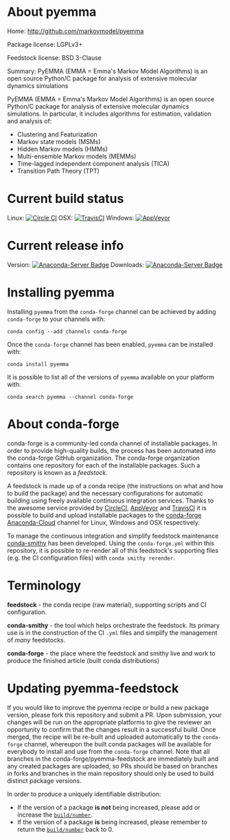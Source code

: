 About pyemma
============

Home: http://github.com/markovmodel/pyemma

Package license: LGPLv3+

Feedstock license: BSD 3-Clause

Summary: PyEMMA (EMMA = Emma's Markov Model Algorithms) is an open source Python/C package for analysis of extensive molecular dynamics simulations

PyEMMA (EMMA = Emma's Markov Model Algorithms) is an open source Python/C package
for analysis of extensive molecular dynamics simulations.
In particular, it includes algorithms for estimation, validation and analysis of:
  * Clustering and Featurization
  * Markov state models (MSMs)
  * Hidden Markov models (HMMs)
  * Multi-ensemble Markov models (MEMMs)
  * Time-lagged independent component analysis (TICA)
  * Transition Path Theory (TPT)


Current build status
====================

Linux: [![Circle CI](https://circleci.com/gh/conda-forge/pyemma-feedstock.svg?style=shield)](https://circleci.com/gh/conda-forge/pyemma-feedstock)
OSX: [![TravisCI](https://travis-ci.org/conda-forge/pyemma-feedstock.svg?branch=master)](https://travis-ci.org/conda-forge/pyemma-feedstock)
Windows: [![AppVeyor](https://ci.appveyor.com/api/projects/status/github/conda-forge/pyemma-feedstock?svg=True)](https://ci.appveyor.com/project/conda-forge/pyemma-feedstock/branch/master)

Current release info
====================
Version: [![Anaconda-Server Badge](https://anaconda.org/conda-forge/pyemma/badges/version.svg)](https://anaconda.org/conda-forge/pyemma)
Downloads: [![Anaconda-Server Badge](https://anaconda.org/conda-forge/pyemma/badges/downloads.svg)](https://anaconda.org/conda-forge/pyemma)

Installing pyemma
=================

Installing `pyemma` from the `conda-forge` channel can be achieved by adding `conda-forge` to your channels with:

```
conda config --add channels conda-forge
```

Once the `conda-forge` channel has been enabled, `pyemma` can be installed with:

```
conda install pyemma
```

It is possible to list all of the versions of `pyemma` available on your platform with:

```
conda search pyemma --channel conda-forge
```


About conda-forge
=================

conda-forge is a community-led conda channel of installable packages.
In order to provide high-quality builds, the process has been automated into the
conda-forge GitHub organization. The conda-forge organization contains one repository
for each of the installable packages. Such a repository is known as a *feedstock*.

A feedstock is made up of a conda recipe (the instructions on what and how to build
the package) and the necessary configurations for automatic building using freely
available continuous integration services. Thanks to the awesome service provided by
[CircleCI](https://circleci.com/), [AppVeyor](http://www.appveyor.com/)
and [TravisCI](https://travis-ci.org/) it is possible to build and upload installable
packages to the [conda-forge](https://anaconda.org/conda-forge)
[Anaconda-Cloud](http://docs.anaconda.org/) channel for Linux, Windows and OSX respectively.

To manage the continuous integration and simplify feedstock maintenance
[conda-smithy](http://github.com/conda-forge/conda-smithy) has been developed.
Using the ``conda-forge.yml`` within this repository, it is possible to re-render all of
this feedstock's supporting files (e.g. the CI configuration files) with ``conda smithy rerender``.


Terminology
===========

**feedstock** - the conda recipe (raw material), supporting scripts and CI configuration.

**conda-smithy** - the tool which helps orchestrate the feedstock.
                   Its primary use is in the construction of the CI ``.yml`` files
                   and simplify the management of *many* feedstocks.

**conda-forge** - the place where the feedstock and smithy live and work to
                  produce the finished article (built conda distributions)


Updating pyemma-feedstock
=========================

If you would like to improve the pyemma recipe or build a new
package version, please fork this repository and submit a PR. Upon submission,
your changes will be run on the appropriate platforms to give the reviewer an
opportunity to confirm that the changes result in a successful build. Once
merged, the recipe will be re-built and uploaded automatically to the
`conda-forge` channel, whereupon the built conda packages will be available for
everybody to install and use from the `conda-forge` channel.
Note that all branches in the conda-forge/pyemma-feedstock are
immediately built and any created packages are uploaded, so PRs should be based
on branches in forks and branches in the main repository should only be used to
build distinct package versions.

In order to produce a uniquely identifiable distribution:
 * If the version of a package **is not** being increased, please add or increase
   the [``build/number``](http://conda.pydata.org/docs/building/meta-yaml.html#build-number-and-string).
 * If the version of a package **is** being increased, please remember to return
   the [``build/number``](http://conda.pydata.org/docs/building/meta-yaml.html#build-number-and-string)
   back to 0.
